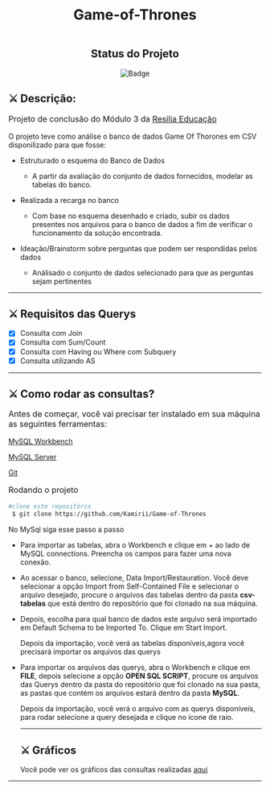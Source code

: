 <h1 align = "center"> Game-of-Thrones </h1>

<img src="./paginas/images/995241.png" alt="">

<div id="inicio" align=center>
<h2><strong>Status do Projeto</strong></h2>

  ![Badge](https://img.shields.io/website?down_message=em%20andamento&label=STATUS&style=for-the-badge&up_message=conclu%C3%ADdo&url=https%3A%2F%2Fytallobruno.github.io%2FProjetoFinalModulo2%2F)

</div> 


## ⚔️ **Descrição:**

<p style="font-size: 16px">Projeto de conclusão do Módulo 3 da <a href="https://www.resilia.com.br/">Resilia Educação</a></p>
<p style="font-size: 14px">O projeto teve como análise o banco de dados Game Of Thorones em CSV disponilizado para que fosse:

 - Estruturado o esquema do Banco de Dados
   - A partir da avaliação do conjunto de dados fornecidos, modelar as tabelas
do banco.
 - Realizada a recarga no banco
   - Com base no esquema desenhado e criado, subir os dados presentes nos
arquivos para o banco de dados a fim de verificar o funcionamento da
solução encontrada.

- Ideação/Brainstorm sobre perguntas que podem ser respondidas pelos dados
   - Análisado o conjunto de dados selecionado para que as perguntas sejam
pertinentes

<hr>

## ⚔️ **Requisitos das Querys**

 -  [X] Consulta com Join
 -  [X] Consulta com Sum/Count
 -  [X] Consulta com Having ou Where com Subquery
 -  [x] Consulta utilizando AS
  
  <hr>

## ⚔️ **Como rodar as consultas?**

   <p style="font-size: 16px">Antes de começar, você vai precisar ter instalado em sua máquina as seguintes ferramentas:  </p>
   
 [MySQL Workbench](https://dev.mysql.com/downloads/workbench/) 

[MySQL Server](https://dev.mysql.com/downloads/mysql/)

[Git](https://git-scm.com/downloads)

  <p style="font-size: 16px" >Rodando o projeto</p>

  ```bash
  #clone este repositório
   $ git clone https://github.com/Kamirii/Game-of-Thrones
  ```
 No MySql siga esse passo a passo

  - Para importar as tabelas, abra o Workbench e clique em + ao lado de MySQL connections. Preencha os campos para fazer uma nova conexão.
  - Ao acessar o banco, selecione, Data Import/Restauration. Você deve selecionar a opção Import from Self-Contained File e selecionar o arquivo desejado, procure o arquivos das tabelas dentro da pasta **csv-tabelas** que está dentro do repositório que foi clonado na sua máquina.
  - Depois, escolha para qual banco de dados este arquivo será importado em Default Schema to be Imported To. Clique em Start Import.
  
   
     
     Depois da importação, você verá as tabelas disponíveis,agora você precisará importar os arquivos das querys

 - Para importar os arquivos das querys, abra o Workbench e clique em **FILE**, depois selecione a opção **OPEN SQL SCRIPT**, procure os arquivos das Querys dentro da pasta do repositório que foi clonado na sua pasta, as pastas que contém os arquivos estará dentro da pasta **MySQL**.
  
   Depois da importação, você verá o arquivo com as querys disponíveis, para rodar selecione a query desejada e clique no icone de raio.

   
   <hr>

   ## ⚔️ **Gráficos**

      Você pode ver os gráficos das consultas realizadas [aqui](https://git-scm.com/downloads)

<hr>


